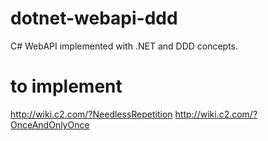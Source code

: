 # dotnet-webapi-ddd
C# WebAPI implemented with .NET and DDD concepts.


# to implement
http://wiki.c2.com/?NeedlessRepetition
http://wiki.c2.com/?OnceAndOnlyOnce

